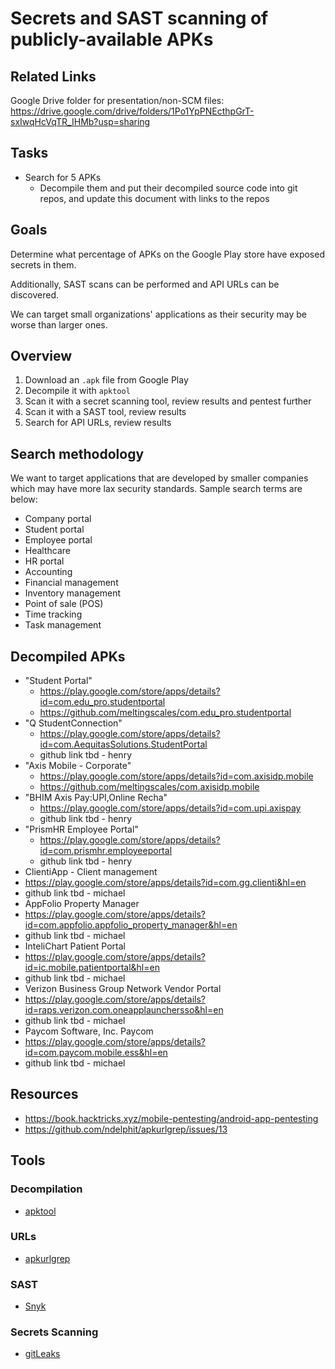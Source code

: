 # Secrets and SAST scanning of publicly-available APKs

## Related Links

Google Drive folder for presentation/non-SCM files: https://drive.google.com/drive/folders/1Po1YpPNEcthpGrT-sxIwqHcVqTR_IHMb?usp=sharing

## Tasks

- Search for 5 APKs
  - Decompile them and put their decompiled source code into git repos, and update this document with links to the repos

## Goals

Determine what percentage of APKs on the Google Play store have exposed secrets in them. 

Additionally, SAST scans can be performed and API URLs can be discovered.

We can target small organizations' applications as their security may be worse than larger ones.

## Overview

1. Download an `.apk` file from Google Play
2. Decompile it with `apktool`
3. Scan it with a secret scanning tool, review results and pentest further
4. Scan it with a SAST tool, review results
5. Search for API URLs, review results

## Search methodology

We want to target applications that are developed by smaller companies which may have more lax security standards. Sample search terms are below:

- Company portal 
- Student portal 
- Employee portal
- Healthcare
- HR portal 
- Accounting 
- Financial management 
- Inventory management 
- Point of sale (POS) 
- Time tracking 
- Task management 

## Decompiled APKs

- "Student Portal"
  - https://play.google.com/store/apps/details?id=com.edu_pro.studentportal
  - https://github.com/meltingscales/com.edu_pro.studentportal
- "Q StudentConnection"
  - https://play.google.com/store/apps/details?id=com.AequitasSolutions.StudentPortal
  - github link tbd - henry
- "Axis Mobile - Corporate"
  - https://play.google.com/store/apps/details?id=com.axisidp.mobile
  - https://github.com/meltingscales/com.axisidp.mobile
- "BHIM Axis Pay:UPI,Online Recha"
  - https://play.google.com/store/apps/details?id=com.upi.axispay
  - github link tbd - henry
- "PrismHR Employee Portal"
  - https://play.google.com/store/apps/details?id=com.prismhr.employeeportal
  - github link tbd - henry
-  ClientiApp - Client management
  - https://play.google.com/store/apps/details?id=com.gg.clienti&hl=en
  - github link tbd - michael
-  AppFolio Property Manager
  - https://play.google.com/store/apps/details?id=com.appfolio.appfolio_property_manager&hl=en
  - github link tbd - michael
-  InteliChart Patient Portal
  - https://play.google.com/store/apps/details?id=ic.mobile.patientportal&hl=en
  - github link tbd - michael
-  Verizon Business Group Network Vendor Portal
  - https://play.google.com/store/apps/details?id=raps.verizon.com.oneapplaunchersso&hl=en
  - github link tbd - michael
-  Paycom Software, Inc. Paycom
  - https://play.google.com/store/apps/details?id=com.paycom.mobile.ess&hl=en
  - github link tbd - michael


## Resources

- https://book.hacktricks.xyz/mobile-pentesting/android-app-pentesting
- https://github.com/ndelphit/apkurlgrep/issues/13

## Tools

### Decompilation

- [apktool](https://apktool.org/docs/install/)

### URLs

- [apkurlgrep](https://github.com/ndelphit/apkurlgrep)

### SAST

- [Snyk](https://app.snyk.io/login)

### Secrets Scanning

- [gitLeaks](https://gitleaks.io/)
